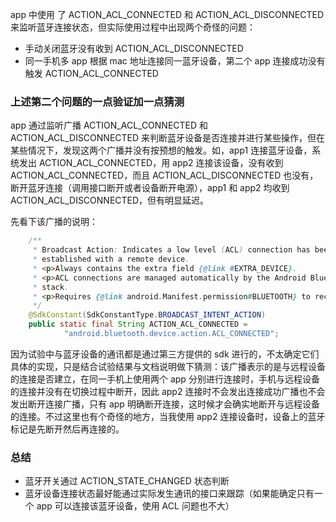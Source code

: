 app 中使用 了 ACTION_ACL_CONNECTED 和 ACTION_ACL_DISCONNECTED 来监听蓝牙连接状态，但实际使用过程中出现两个奇怪的问题：

+ 手动关闭蓝牙没有收到 ACTION_ACL_DISCONNECTED 
+ 同一手机多 app 根据 mac 地址连接同一蓝牙设备，第二个 app 连接成功没有触发 ACTION_ACL_CONNECTED



### 上述第二个问题的一点验证加一点猜测

app 通过监听广播 ACTION_ACL_CONNECTED 和 ACTION_ACL_DISCONNECTED 来判断蓝牙设备是否连接并进行某些操作，但在某些情况下，发现这两个广播并没有按预想的触发。如，app1 连接蓝牙设备，系统发出 ACTION_ACL_CONNECTED，用 app2 连接该设备，没有收到 ACTION_ACL_CONNECTED，而且 ACTION_ACL_DISCONNECTED   也没有，断开蓝牙连接（调用接口断开或者设备断开电源），app1 和 app2 均收到 ACTION_ACL_DISCONNECTED，但有明显延迟。

先看下该广播的说明：

```java
    /**
     * Broadcast Action: Indicates a low level (ACL) connection has been
     * established with a remote device.
     * <p>Always contains the extra field {@link #EXTRA_DEVICE}.
     * <p>ACL connections are managed automatically by the Android Bluetooth
     * stack.
     * <p>Requires {@link android.Manifest.permission#BLUETOOTH} to receive.
     */
    @SdkConstant(SdkConstantType.BROADCAST_INTENT_ACTION)
    public static final String ACTION_ACL_CONNECTED =
            "android.bluetooth.device.action.ACL_CONNECTED";
```

因为试验中与蓝牙设备的通讯都是通过第三方提供的 sdk 进行的，不太确定它们具体的实现，只是结合试验结果与文档说明做下猜测：该广播表示的是与远程设备的连接是否建立，在同一手机上使用两个 app 分别进行连接时，手机与远程设备的连接并没有在切换过程中断开，因此 app2 连接时不会发出连接成功广播也不会发出断开连接广播，只有 app 明确断开连接，这时候才会确实地断开与远程设备的连接。不过这里也有个奇怪的地方，当我使用 app2 连接设备时，设备上的蓝牙标记是先断开然后再连接的。



### 总结

+ 蓝牙开关通过 ACTION_STATE_CHANGED 状态判断
+ 蓝牙设备连接状态最好能通过实际发生通讯的接口来跟踪（如果能确定只有一个 app 可以连接该蓝牙设备，使用 ACL 问题也不大）